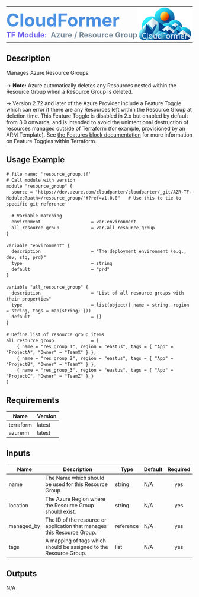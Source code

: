 <table border="0" style="width: 100%; border-collapse: collapse; padding: 0; margin: 0;">
    <tr>
        <!-- Column for Text -->
        <td style="vertical-align: middle; border: none; padding: 0; white-space: nowrap;">
            <div style="font-size: 20px; line-height: 1.2; margin: 0;">
                <h1 style="font-size: 48px; margin: 0;">
                    <a href="https://cloudformer.io" target="_blank" style="color: #FFFFFF; text-decoration: none;">
                        <span style="color: #4a90e2;">CloudFormer</span>
                    </a>
                </h1>
                <div>
                    <span style="color: #7466F0; font-weight: bold;">TF Module:</span>&nbsp;
                    <span style="color: #7a8a99; font-weight: bold;">Azure / Resource Group</span>
                </div>
            </div>
        </td>
        <!-- Spacer Column -->
        <td style="vertical-align: middle; border: none; padding: 0; width: 100%;text-align: right;">
            <a href="https://cloudformer.io">
                <img src="https://raw.githubusercontent.com/cloud-former/logos/main/cloudformer_trans.png" target="_blank" alt="CloudFarter Logo" title="CloudFormer" width="160"/>
            </a>
        </td>
    </tr>
</table>






## Description
Manages Azure Resource Groups.
<br><br>
-> **Note:** Azure automatically deletes any Resources nested within the Resource Group when a Resource Group is deleted.

-> Version 2.72 and later of the Azure Provider include a Feature Toggle which can error if there are any Resources left within the Resource Group at deletion time. This Feature Toggle is disabled in 2.x but enabled by default from 3.0 onwards, and is intended to avoid the unintentional destruction of resources managed outside of Terraform (for example, provisioned by an ARM Template). See [the Features block documentation](https://registry.terraform.io/providers/hashicorp/azurerm/latest/docs#features) for more information on Feature Toggles within Terraform.



## Usage Example

```hcl
# file name: 'resource_group.tf'
# Call module with version
module "resource_group" {
  source = "https://dev.azure.com/cloudparter/cloudparter/_git/AZR-TF-Modules?path=/resource_group/"#?ref=v1.0.0"   # Use this to tie to specific git reference
  
  # Variable matching
  environment                   = var.environment
  all_resource_group            = var.all_resource_group
}

variable "environment" {
  description                   = "The deployment environment (e.g., dev, stg, prd)"
  type                          = string
  default                       = "prd"
}

variable "all_resource_group" {
  description                   = "List of all resource groups with their properties"
  type                          = list(object({ name = string, region = string, tags = map(string) }))
  default                       = []
}

# Define list of resource group items
all_resource_group              = [
    { name = "res_group_1", region = "eastus", tags = { "App" = "ProjectA", "Owner" = "TeamX" } },
    { name = "res_group_2", region = "eastus", tags = { "App" = "ProjectB", "Owner" = "TeamY" } },
    { name = "res_group_3", region = "eastus", tags = { "App" = "ProjectC", "Owner" = "TeamZ" } }
]
```



## Requirements

| Name      | Version |
|-----------|---------|
| terraform | latest  |
| azurerm   | latest  |

## Inputs

| Name          | Description                                                               | Type      | Default   | Required  |
|---------------|---------------------------------------------------------------------------|-----------|-----------|:---------:|
| name          | The Name which should be used for this Resource Group.                    | string    |  N/A      |  yes      |   
| location      | The Azure Region where the Resource Group should exist.                   | string    |  N/A      |  yes      | 
| managed_by    | The ID of the resource or application that manages this Resource Group.   | reference |  N/A      |  yes      | 
| tags          | A mapping of tags which should be assigned to the Resource Group.         | list      |  N/A      |  yes      | 


## Outputs

N/A

